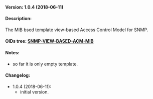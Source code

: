 #### Version: 1.0.4 (2018-06-11)

#### Description:
The MIB bsed template view-based Access Control Model for SNMP.

#### OIDs tree: [SNMP-VIEW-BASED-ACM-MIB](http://www.oidview.com/mibs/0/SNMP-VIEW-BASED-ACM-MIB.html)

#### Notes:
- so far it is only empty template.

#### Changelog:
- 1.0.4 (2018-06-11):
  - initial version.
